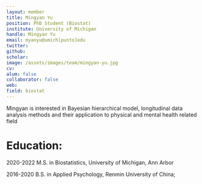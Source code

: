 ```yaml
---
layout: member
title: Mingyan Yu
position: PhD Student (Biostat)
institute: University of Michigan
handle: Mingyan Yu
email: myanyu@umich[punto]edu
twitter: 
github: 
scholar: 
image: /assets/images/team/mingyan-yu.jpg
cv: 
alum: false
collaborator: false                               
web: 
field: biostat
---
```


Mingyan is interested in Bayesian hierarchical model, longitudinal data analysis methods and their application to physical and mental health related field

# Education:

2020-2022 M.S. in Biostatistics, University of Michigan, Ann Arbor

2016-2020 B.S. in Applied Psychology, Renmin University of China; 